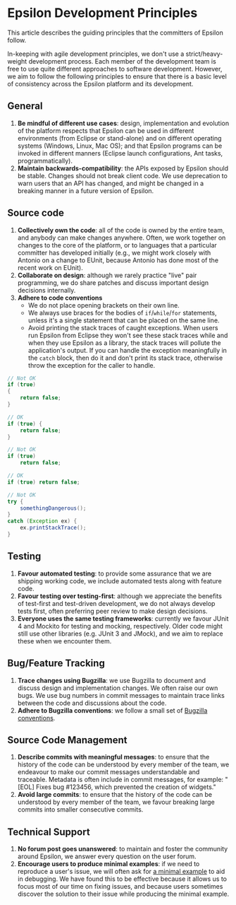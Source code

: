 # Epsilon Development Principles

This article describes the guiding principles that the committers of Epsilon follow.

In-keeping with agile development principles, we don't use a strict/heavy-weight development process. Each member of the development team is free to use quite different approaches to software development. However, we aim to follow the following principles to ensure that there is a basic level of consistency across the Epsilon platform and its development.

## General

1. **Be mindful of different use cases**: design, implementation and evolution of the platform respects that Epsilon can be used in different environments (from Eclipse or stand-alone) and on different operating systems (Windows, Linux, Mac OS); and that Epsilon programs can be invoked in different manners (Eclipse launch configurations, Ant tasks, programmatically).
2. **Maintain backwards-compatibility**: the APIs exposed by Epsilon should be stable. Changes should not break client code. We use deprecation to warn users that an API has changed, and might be changed in a breaking manner in a future version of Epsilon.

## Source code

1. **Collectively own the code**: all of the code is owned by the entire team, and anybody can make changes anywhere. Often, we work together on changes to the core of the platform, or to languages that a particular committer has developed initially (e.g., we might work closely with Antonio on a change to EUnit, because Antonio has done most of the recent work on EUnit).
2. **Collaborate on design**: although we rarely practice "live" pair programming, we do share patches and discuss important design decisions internally.
3. **Adhere to code conventions**
	- We do not place opening brackets on their own line.
	- We always use braces for the bodies of `if`/`while`/`for` statements, unless it's a single statement that can be placed on the same line.
	- Avoid printing the stack traces of caught exceptions. When users run Epsilon from Eclipse they won't see these stack traces while and when they use Epsilon as a library, the stack traces will pollute the application's output. If you can handle the exception meaningfully in the `catch` block, then do it and don't print its stack trace, otherwise throw the exception for the caller to handle.

```java
// Not OK
if (true)
{
	return false;
}

// OK
if (true) {
	return false;
}

// Not OK
if (true)
	return false;

// OK
if (true) return false;

// Not OK
try {
	somethingDangerous();
}
catch (Exception ex) {
	ex.printStackTrace();
}
```

## Testing

1. **Favour automated testing**: to provide some assurance that we are shipping working code, we include automated tests along with feature code.
2. **Favour testing over testing-first**: although we appreciate the benefits of test-first and test-driven development, we do not always develop tests first, often preferring peer review to make design decisions.
3. **Everyone uses the same testing frameworks**: currently we favour JUnit 4 and Mockito for testing and mocking, respectively. Older code might still use other libraries (e.g. JUnit 3 and JMock), and we aim to replace these when we encounter them.

## Bug/Feature Tracking

1. **Trace changes using Bugzilla**: we use Bugzilla to document and discuss design and implementation changes. We often raise our own bugs. We use bug numbers in commit messages to maintain trace links between the code and discussions about the code.
2. **Adhere to Bugzilla conventions**: we follow a small set of [Bugzilla conventions](../resolved-bugs).

## Source Code Management

1. **Describe commits with meaningful messages**: to ensure that the history of the code can be understood by every member of the team, we endeavour to make our commit messages understandable and traceable. Metadata is often include in commit messages, for example: "[EOL] Fixes bug #123456, which prevented the creation of widgets."
2. **Avoid large commits**: to ensure that the history of the code can be understood by every member of the team, we favour breaking large commits into smaller consecutive commits.

## Technical Support

1. **No forum post goes unanswered**: to maintain and foster the community around Epsilon, we answer every question on the user forum.
2. **Encourage users to produce minimal examples**: if we need to reproduce a user's issue, we will often ask for [a minimal example](../minimal-examples) to aid in debugging. We have found this to be effective because it allows us to focus most of our time on fixing issues, and because users sometimes discover the solution to their issue while producing the minimal example.
